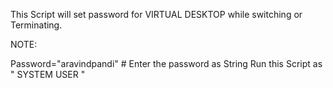 This Script will set password for VIRTUAL DESKTOP while switching or Terminating.

NOTE:

Password="aravindpandi"  # Enter the password as String
Run this Script as " SYSTEM USER "